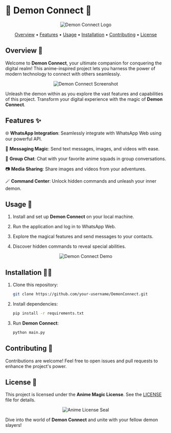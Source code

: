 # 🌟 Demon Connect 🌟

<p align="center">
  <img src="https://your-project-logo-url.com" alt="Demon Connect Logo">
</p>

<p align="center">
  <a href="#overview">Overview</a> •
  <a href="#features">Features</a> •
  <a href="#usage">Usage</a> •
  <a href="#installation">Installation</a> •
  <a href="#contributing">Contributing</a> •
  <a href="#license">License</a>
</p>

## Overview 👹

Welcome to **Demon Connect**, your ultimate companion for conquering the digital realm! This anime-inspired project lets you harness the power of modern technology to connect with others seamlessly.

<p align="center">
  <img src="https://your-project-screenshot-url.com" alt="Demon Connect Screenshot">
</p>

Unleash the demon within as you explore the vast features and capabilities of this project. Transform your digital experience with the magic of **Demon Connect**.

## Features ✨

🌐 **WhatsApp Integration**: Seamlessly integrate with WhatsApp Web using our powerful API.

💌 **Messaging Magic**: Send text messages, images, and videos with ease.

🚀 **Group Chat**: Chat with your favorite anime squads in group conversations.

📷 **Media Sharing**: Share images and videos from your adventures.

🪄 **Command Center**: Unlock hidden commands and unleash your inner demon.

## Usage 📱

1. Install and set up **Demon Connect** on your local machine.

2. Run the application and log in to WhatsApp Web.

3. Explore the magical features and send messages to your contacts.

4. Discover hidden commands to reveal special abilities.

<p align="center">
  <img src="https://your-project-demo-gif-url.com" alt="Demon Connect Demo">
</p>

## Installation 🧙‍♂️

1. Clone this repository:
   ```bash
   git clone https://github.com/your-username/DemonConnect.git
   ```

2. Install dependencies:
   ```bash
   pip install -r requirements.txt
   ```

3. Run **Demon Connect**:
   ```bash
   python main.py
   ```

## Contributing 🌟

Contributions are welcome! Feel free to open issues and pull requests to enhance the project's power.

## License 📜

This project is licensed under the **Anime Magic License**. See the [LICENSE](LICENSE) file for details.

<p align="center">
  <img src="https://your-project-license-url.com" alt="Anime License Seal">
</p>

Dive into the world of **Demon Connect** and unite with your fellow demon slayers!
